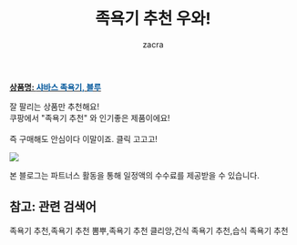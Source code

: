﻿---
layout: post
title:  "족욕기 추천 우와!"
author: zacra
categories: [ 아이템 ]
tags: [족욕기 추천,족욕기 추천 뽐뿌,족욕기 추천 클리앙,건식 족욕기 추천,습식 족욕기 추천]
image: https://static.coupangcdn.com/image/product/image/vendoritem/2015/09/22/3002240673/bba51ec3-4303-4ef7-8184-a6e203a5fd43.jpg 
description: "쿠팡에서 족욕기 추천 관련 상품으로 가장 잘팔리는 제품 중 하나라는 사실!!."
rating: 4.5
---

<a href="https://link.coupang.com/re/AFFSDP?lptag=AF8407795&pageKey=638854&itemId=2247434&vendorItemId=3002240673&traceid=V0-153-1a504fd9d89ae7a4"><b>상품명: <font color='#01579B'>샤바스 족욕기, 블루</font></b></a>

잘 팔리는 상품만 추천해요!<br/>
쿠팡에서 "족욕기 추천" 와 인기좋은 제품이에요!<br/><br/>
즉 구매해도 안심이다 이말이죠. 클릭 고고고! <br/>



<a href="https://link.coupang.com/re/AFFSDP?lptag=AF8407795&pageKey=638854&itemId=2247434&vendorItemId=3002240673&traceid=V0-153-1a504fd9d89ae7a4"><img src="https://thumbnail10.coupangcdn.com/thumbnails/remote/q89/image/product/content/vendorItem/2015/09/22/2247434/f19bce41-1b91-4b40-85c0-e53958844c15.jpg"></a> 

본 블로그는 파트너스 활동을 통해 일정액의 수수료를 제공받을 수 있습니다.

## 참고: 관련 검색어    
족욕기 추천,족욕기 추천 뽐뿌,족욕기 추천 클리앙,건식 족욕기 추천,습식 족욕기 추천